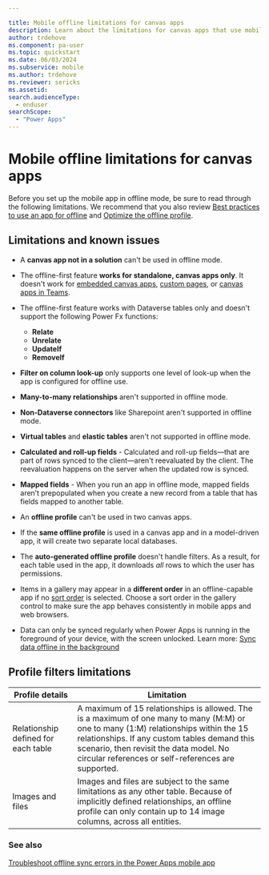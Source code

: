 ```yaml
---

title: Mobile offline limitations for canvas apps
description: Learn about the limitations for canvas apps that use mobile offline.
author: trdehove
ms.component: pa-user
ms.topic: quickstart
ms.date: 06/03/2024
ms.subservice: mobile
ms.author: trdehove
ms.reviewer: sericks
ms.assetid: 
search.audienceType: 
  - enduser
searchScope:
  - "Power Apps"
---
```


# Mobile offline limitations for canvas apps

Before you set up the mobile app in offline mode, be sure to read through the following limitations. We recommend that you also review [Best practices to use an app for offline](best-practices-offline.md) and [Optimize the offline profile](mobile-offline-guidelines.md).

## Limitations and known issues

- A **canvas app not in a solution** can't be used in offline mode.

- The offline-first feature **works for standalone, canvas apps only**. It doesn't work for [embedded canvas apps](../maker/model-driven-apps/embed-canvas-app-in-form.md), [custom pages](../maker/model-driven-apps/model-app-page-overview.md), or [canvas apps in Teams](../teams/overview.md).

- The offline-first feature works with Dataverse tables only and doesn't support the following Power Fx functions:
   - **Relate**
   - **Unrelate**
   - **UpdateIf**
   - **RemoveIf**
 
- **Filter on column look-up** only supports one level of look-up when the app is configured for offline use.

- **Many-to-many relationships** aren't supported in offline mode.
 
- **Non-Dataverse connectors** like Sharepoint aren't supported in offline mode.

- **Virtual tables** and **elastic tables** aren't not supported in offline mode.

- **Calculated and roll-up fields** - Calculated and roll-up fields&mdash;that are part of rows synced to the client&mdash;aren't reevaluated by the client. The reevaluation happens on the server when the updated row is synced.

- **Mapped fields** - When you run an app in offline mode, mapped fields aren’t prepopulated when you create a new record from a table that has fields mapped to another table.

- An **offline profile** can't be used in two canvas apps.

- If the **same offline profile** is used in a canvas app and in a model-driven app, it will create two separate local databases. 
 
- The **auto-generated offline profile** doesn't handle filters. As a result, for each table used in the app, it downloads *all* rows to which the user has permissions.

- Items in a gallery may appear in a **different order** in an offline-capable app if no [sort order](/power-platform/power-fx/reference/function-sort) is selected. Choose a sort order in the gallery control to make sure the app behaves consistently in mobile apps and web browsers.

- Data can only be synced regularly when Power Apps is running in the foreground of your device, with the screen unlocked. Learn more: [Sync data offline in the background](sync-data-offline-background.md)

## Profile filters limitations

|Profile details |Limitation|  
|-------------|---------|  
|Relationship defined for each table|A maximum of 15 relationships is allowed. The is a maximum of one many to many (M:M) or one to many (1:M) relationships within the 15 relationships. If any custom tables demand this scenario, then revisit the data model. No circular references or self-references are supported.|
|Images and files|Images and files are subject to the same limitations as any other table. Because of implicitly defined relationships, an offline profile can only contain up to 14 image columns, across all entities.|

### See also
[Troubleshoot offline sync errors in the Power Apps mobile app](/troubleshoot/power-platform/power-apps/mobile-apps/mobile-offline-troubleshooting)
